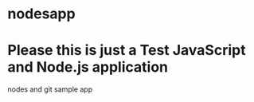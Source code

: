 # nodesapp
# Please this is just a Test JavaScript and Node.js application

nodes and git sample app

